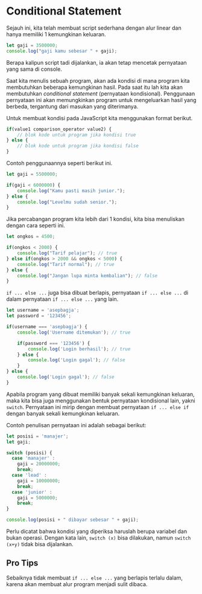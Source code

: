 # Conditional Statement

Sejauh ini, kita telah membuat script sederhana dengan alur linear dan hanya memiliki 1 kemungkinan keluaran.

```javascript
let gaji = 3500000;
console.log("gaji kamu sebesar " + gaji);
```

Berapa kalipun script tadi dijalankan, ia akan tetap mencetak pernyataan yang sama di console.

Saat kita menulis sebuah program, akan ada kondisi di mana program kita membutuhkan beberapa kemungkinan hasil. Pada saat itu lah kita akan membutuhkan _conditional statement_ (pernyataan kondisional). Penggunaan pernyataan ini akan memungkinkan program untuk mengeluarkan hasil yang berbeda, tergantung dari masukan yang diterimanya.

Untuk membuat kondisi pada JavaScript kita menggunakan format berikut.

```javascript
if(value1 comparison_operator value2) {
    // blok kode untuk program jika kondisi true
} else {
    // blok kode untuk program jika kondisi false
}
```

Contoh penggunaannya seperti berikut ini.

```javascript
let gaji = 5500000;

if(gaji < 6000000) {
    console.log("Kamu pasti masih junior.");
} else {
    console.log("Levelmu sudah senior.");
}
```

Jika percabangan program kita lebih dari 1 kondisi, kita bisa menuliskan dengan cara seperti ini.

```javascript
let ongkos = 4500;

if(ongkos < 2000) {
    console.log("Tarif pelajar"); // true
} else if(ongkos > 2000 && ongkos < 5000) {
    console.log("Tarif normal"); // true
} else {
    console.log("Jangan lupa minta kembalian"); // false
}
```

`if ... else ...` juga bisa dibuat berlapis, pernyataan `if ... else ...` di dalam pernyataan `if ... else ...` yang lain.

```javascript
let username = 'asepbagja';
let password = '123456';

if(username === 'asepbagja') {
    console.log('Username ditemukan'); // true

    if(password === '123456') {
        console.log('Login berhasil'); // true
    } else {
        console.log('Login gagal'); // false
    }
} else {
    console.log('Login gagal'); // false
}
```

Apabila program yang dibuat memiliki banyak sekali kemungkinan keluaran, maka kita bisa juga menggunakan bentuk pernyataan kondisional lain, yakni `switch`. Pernyataan ini mirip dengan membuat pernyataan `if ... else if` dengan banyak sekali kemungkinan keluaran.

Contoh penulisan pernyataan ini adalah sebagai berikut:

```javascript
let posisi = 'manajer';
let gaji;

switch (posisi) {
  case 'manajer' :
    gaji = 20000000;
    break;
  case 'lead' :
    gaji = 10000000;
    break;
  case 'junior' :
    gaji = 5000000;
    break;
}

console.log(posisi + " dibayar sebesar " + gaji);
```

Perlu dicatat bahwa kondisi yang diperiksa haruslah berupa variabel dan bukan operasi. Dengan kata lain,
`switch (x)` bisa dilakukan, namun `switch (x+y)` tidak bisa dijalankan.

## Pro Tips

Sebaiknya tidak membuat `if ... else ...` yang berlapis terlalu dalam, karena akan membuat alur program menjadi sulit dibaca.
